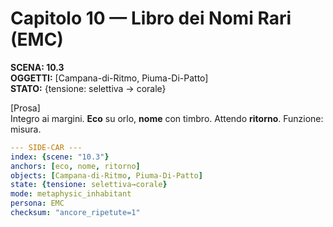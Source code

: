 # Capitolo 10 — Libro dei Nomi Rari (EMC)

**SCENA: 10.3**  
**OGGETTI:** [Campana-di-Ritmo, Piuma-Di-Patto]  
**STATO:** {tensione: selettiva → corale}

[Prosa]  
Integro ai margini. **Eco** su orlo, **nome** con timbro. Attendo **ritorno**. Funzione: misura.


```yaml
--- SIDE-CAR ---
index: {scene: "10.3"}
anchors: [eco, nome, ritorno]
objects: [Campana-di-Ritmo, Piuma-Di-Patto]
state: {tensione: selettiva→corale}
mode: metaphysic_inhabitant
persona: EMC
checksum: "ancore_ripetute=1"
```

